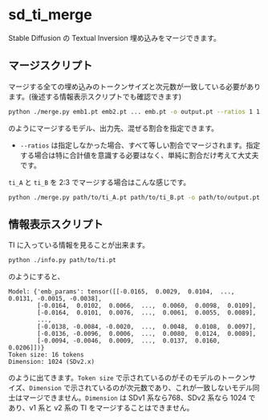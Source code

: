 # sd_ti_merge

Stable Diffusion の Textual Inversion 埋め込みをマージできます。

## マージスクリプト

マージする全ての埋め込みのトークンサイズと次元数が一致している必要があります。(後述する情報表示スクリプトでも確認できます)

```bash
python ./merge.py emb1.pt emb2.pt ... emb.pt -o output.pt --ratios 1 1 ... 1
```

のようにマージするモデル、出力先、混ぜる割合を指定できます。 

- `--ratios` は指定しなかった場合、すべて等しい割合でマージされます。指定する場合は特に合計値を意識する必要はなく、単純に割合だけ考えて大丈夫です。

`ti_A` と `ti_B` を 2:3 でマージする場合はこんな感じです。

```bash
python ./merge.py path/to/ti_A.pt path/to/ti_B.pt -o path/to/output.pt --ratios 0.4 0.6
```

## 情報表示スクリプト

TI に入っている情報を見ることが出来ます。

```bash
python ./info.py path/to/ti.pt
```

のようにすると、

```
Model: {'emb_params': tensor([[-0.0165,  0.0029,  0.0104,  ...,  0.0131, -0.0015, -0.0038],
        [-0.0164,  0.0102,  0.0066,  ...,  0.0060,  0.0098,  0.0109],
        [-0.0164,  0.0101,  0.0076,  ...,  0.0061,  0.0055,  0.0089],
        ...,
        [-0.0138, -0.0084, -0.0020,  ...,  0.0048,  0.0108,  0.0097],
        [-0.0136, -0.0096,  0.0006,  ...,  0.0080,  0.0124,  0.0089],
        [-0.0094, -0.0046,  0.0009,  ...,  0.0137,  0.0160,  0.0206]])}
Token size: 16 tokens
Dimension: 1024 (SDv2.x)
```

のように出てきます。`Token size` で示されているのがそのモデルのトークンサイズ、`Dimension` で示されているのが次元数であり、これが一致しないモデル同士はマージできません。`Dimension` は SDv1 系なら768、SDv2 系なら 1024 であり、v1 系と v2 系の TI をマージすることはできません。

